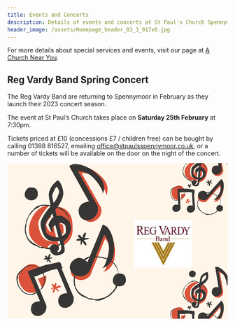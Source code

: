 ```yaml
---
title: Events and Concerts
description: Details of events and concerts at St Paul's Church Spennymoor.
header_image: /assets/Homepage_header_03_3_917x0.jpg
---
```

For more details about special services and events, visit our page at [A Church Near You](https://www.achurchnearyou.com/church/13565/).

## Reg Vardy Band Spring Concert

The Reg Vardy Band are returning to Spennymoor in February as they launch their 2023 concert season. 
 
The event at St Paul’s Church takes place on **Saturday 25th February** at 7:30pm.
 
Tickets priced at £10 (concessions £7 / children free) can be bought by calling 01388 816527, emailing [office@stpaulsspennymoor.co.uk](mailto:office@stpaulsspennymoor.co.uk), or a number of tickets will be available on the door on the night of the concert.

![Reg Vardy Band](/assets/regvardy.png)
